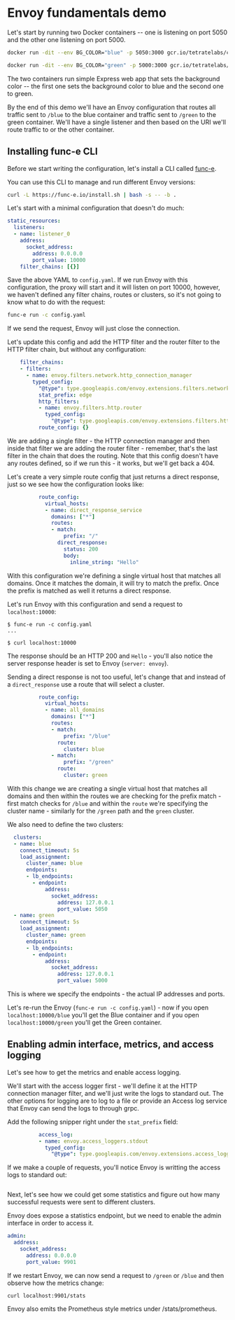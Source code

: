 # Envoy fundamentals demo

Let's start by running two Docker containers -- one is listening on port 5050 and the other one listening on port 5000.

```sh
docker run -dit --env BG_COLOR="blue" -p 5050:3000 gcr.io/tetratelabs/color-app:1.0.0

docker run -dit --env BG_COLOR="green" -p 5000:3000 gcr.io/tetratelabs/color-app:1.0.0
```

The two containers run simple Express web app that sets the background color -- the first one sets the background color to blue and the second one to green.

By the end of this demo we'll have an Envoy configuration that routes all traffic sent to `/blue` to the blue container and traffic sent to `/green` to the green container. We'll have a single listener and then based on the URI we'll route traffic to or the other container.

## Installing func-e CLI

Before we start writing the configuration, let's install a CLI called [func-e](https://func-e.io).

You can use this CLI to manage and run different Envoy versions:

```sh
curl -L https://func-e.io/install.sh | bash -s -- -b .
```

Let's start with a minimal configuration that doesn't do much: 

```yaml
static_resources:
  listeners:
  - name: listener_0
    address:
      socket_address:
        address: 0.0.0.0
        port_value: 10000
    filter_chains: [{}]
```

Save the above YAML to `config.yaml`. If we run Envoy with this configuration, the proxy will start and it will listen on port 10000, however, we haven't defined any filter chains, routes or clusters, so it's not going to know what to do with the request:

```sh
func-e run -c config.yaml
```

If we send the request, Envoy will just close the connection.

Let's update this config and add the HTTP filter and the router filter to the HTTP filter chain, but without any configuration:

```yaml
    filter_chains:
    - filters:
      - name: envoy.filters.network.http_connection_manager
        typed_config:
          "@type": type.googleapis.com/envoy.extensions.filters.network.http_connection_manager.v3.HttpConnectionManager
          stat_prefix: edge
          http_filters:
          - name: envoy.filters.http.router
            typed_config:
              "@type": type.googleapis.com/envoy.extensions.filters.http.router.v3.Router
          route_config: {}
```

We are adding a single filter - the HTTP connection manager and then inside that filter we are adding the router filter - remember, that's the last filter in the chain that does the routing. Note that this config doesn't have any routes defined, so if we run this - it works, but we'll get back a 404.

Let's create a very simple route config that just returns a direct response, just so we see how the configuration looks like:

```yaml
          route_config:
            virtual_hosts:
            - name: direct_response_service
              domains: ["*"]
              routes:
              - match:
                  prefix: "/"
                direct_response:
                  status: 200
                  body:
                    inline_string: "Hello"
```

With this configuration we're defining a single virtual host that matches all domains. Once it matches the domain, it will try to match the prefix. Once the prefix is matched as well it returns a direct response.

Let's run Envoy with this configuration and send a request to `localhost:10000`:

```
$ func-e run -c config.yaml
...

$ curl localhost:10000
```

The response should be an HTTP 200 and `Hello` - you'll also notice the server response header is set to Envoy (`server: envoy`).

Sending a direct response is not too useful, let's change that and instead of a `direct_response` use a route that will select a cluster.

```yaml
          route_config:
            virtual_hosts:
            - name: all_domains
              domains: ["*"]
              routes:
              - match:
                  prefix: "/blue"
                route:
                  cluster: blue
              - match:
                  prefix: "/green"
                route:
                  cluster: green
```

With this change we are creating a single virtual host that matches all domains and then within the routes we are checking for the prefix match - first match checks for `/blue` and within the `route` we're specifying the cluster name - similarly for the `/green` path and the `green` cluster.

We also need to define the two clusters:

```yaml
  clusters:
  - name: blue
    connect_timeout: 5s
    load_assignment:
      cluster_name: blue
      endpoints:
      - lb_endpoints:
        - endpoint:
            address:
              socket_address:
                address: 127.0.0.1
                port_value: 5050
  - name: green
    connect_timeout: 5s
    load_assignment:
      cluster_name: green
      endpoints:
      - lb_endpoints:
        - endpoint:
            address:
              socket_address:
                address: 127.0.0.1
                port_value: 5000
```

This is where we specify the endpoints - the actual IP addresses and ports.

Let's re-run the Envoy (`func-e run -c config.yaml`) - now if you open `localhost:10000/blue` you'll get the Blue container and if you open `localhost:10000/green` you'll get the Green container.

## Enabling admin interface, metrics, and access logging

Let's see how to get the metrics and enable access logging.

We'll start with the access logger first - we'll define it at the HTTP connection manager filter, and we'll just write the logs to standard out. The other options for logging are to log to a file or provide an Access log service that Envoy can send the logs to through grpc.

Add the following snipper right under the `stat_prefix` field:
```yaml
          access_log:
          - name: envoy.access_loggers.stdout
            typed_config:
              "@type": type.googleapis.com/envoy.extensions.access_loggers.stream.v3.StdoutAccessLog
```

If we make a couple of requests, you'll notice Envoy is writting the access logs to standard out:

```sh

```

Next, let's see how we could get some statistics and figure out how many successful requests were sent to different clusters.

Envoy does expose a statistics endpoint, but we need to enable the admin interface in order to access it.

```yaml
admin:
  address:
    socket_address:
      address: 0.0.0.0
      port_value: 9901
```

If we restart Envoy, we can now send a request to `/green` or `/blue` and then observe how the metrics change:

```
curl localhost:9901/stats
```

Envoy also emits the Prometheus style metrics under /stats/prometheus.
